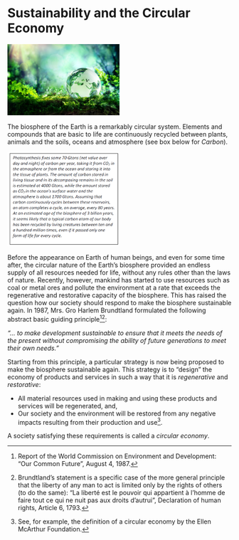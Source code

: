 # Sustainability and the Circular Economy

<img src="Photo4.1.jpg" width="50%" height="50%">

The biosphere of the Earth is a remarkably circular system. Elements and compounds that are basic to
life are continuously recycled between plants, animals and the soils, oceans and atmosphere (see box
below for *Carbon*).

<img src="Photo4.2.png" width="50%" height="50%">

Before the appearance on Earth of human
beings, and even for some time after, the
circular nature of the Earth’s biosphere
provided an endless supply of all resources
needed for life, without any rules other than
the laws of nature. Recently, however,
mankind has started to use resources such as
coal or metal ores and pollute the environment
at a rate that exceeds the regenerative and
restorative capacity of the biosphere. This has
raised the question how our society should
respond to make the biosphere sustainable
again. In 1987, Mrs. Gro Harlem Brundtland
formulated the following abstract basic
guiding principle[^1][^2]:

*“… to make development sustainable to ensure that it meets the needs of the present without
compromising the ability of future generations to meet their own needs.”*

Starting from this principle, a particular strategy is now being proposed to make the biosphere
sustainable again. This strategy is to “design” the economy of products and services in such a way that
it is *regenerative* and *restorative*:
* All material resources used in making and using these products and services will be
regenerated, and,
* Our society and the environment will be restored from any negative impacts resulting from
their production and use[^3].

A society satisfying these requirements is called a *circular economy*.

[^1]: Report of the World Commission on Environment and Development: “Our Common Future”, August 4, 1987.
[^2]: Brundtland’s statement is a specific case of the more general principle that the liberty of any man to act is limited only by the rights of others (to do the same): “La liberté est le pouvoir qui appartient à l’homme de faire tout ce qui ne nuit pas aux droits d’autrui”, Declaration of human rights, Article 6, 1793.
[^3]: See, for example, the definition of a circular economy by the Ellen McArthur Foundation.
